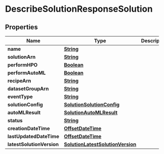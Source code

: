 

# DescribeSolutionResponseSolution


## Properties

| Name | Type | Description | Notes |
|------------ | ------------- | ------------- | -------------|
|**name** | [**String**](String.md) |  |  [optional] |
|**solutionArn** | [**String**](String.md) |  |  [optional] |
|**performHPO** | [**Boolean**](Boolean.md) |  |  [optional] |
|**performAutoML** | [**Boolean**](Boolean.md) |  |  [optional] |
|**recipeArn** | [**String**](String.md) |  |  [optional] |
|**datasetGroupArn** | [**String**](String.md) |  |  [optional] |
|**eventType** | [**String**](String.md) |  |  [optional] |
|**solutionConfig** | [**SolutionSolutionConfig**](SolutionSolutionConfig.md) |  |  [optional] |
|**autoMLResult** | [**SolutionAutoMLResult**](SolutionAutoMLResult.md) |  |  [optional] |
|**status** | [**String**](String.md) |  |  [optional] |
|**creationDateTime** | [**OffsetDateTime**](OffsetDateTime.md) |  |  [optional] |
|**lastUpdatedDateTime** | [**OffsetDateTime**](OffsetDateTime.md) |  |  [optional] |
|**latestSolutionVersion** | [**SolutionLatestSolutionVersion**](SolutionLatestSolutionVersion.md) |  |  [optional] |



